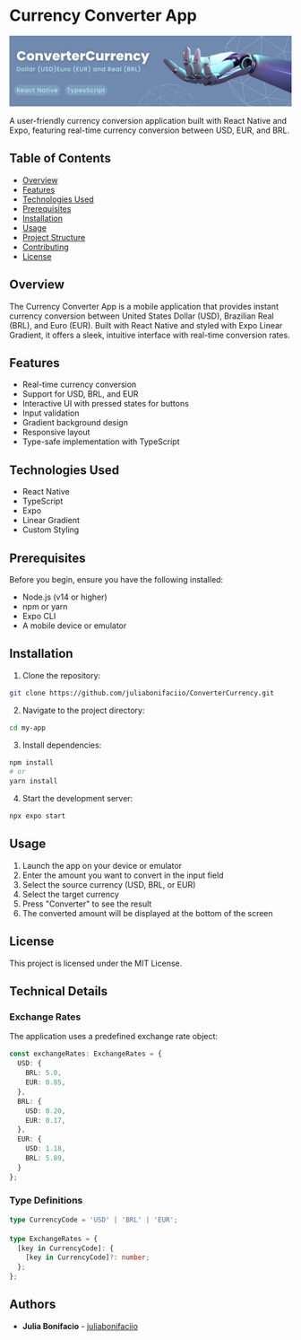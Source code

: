 # Currency Converter App

![Banner](./src/assets/images/github-banner.png)

A user-friendly currency conversion application built with React Native and Expo, featuring real-time currency conversion between USD, EUR, and BRL.

## Table of Contents

- [Overview](#overview)
- [Features](#features)
- [Technologies Used](#technologies-used)
- [Prerequisites](#prerequisites)
- [Installation](#installation)
- [Usage](#usage)
- [Project Structure](#project-structure)
- [Contributing](#contributing)
- [License](#license)

## Overview

The Currency Converter App is a mobile application that provides instant currency conversion between United States Dollar (USD), Brazilian Real (BRL), and Euro (EUR). Built with React Native and styled with Expo Linear Gradient, it offers a sleek, intuitive interface with real-time conversion rates.

## Features

- Real-time currency conversion
- Support for USD, BRL, and EUR
- Interactive UI with pressed states for buttons
- Input validation
- Gradient background design
- Responsive layout
- Type-safe implementation with TypeScript

## Technologies Used

- React Native
- TypeScript
- Expo
- Linear Gradient
- Custom Styling

## Prerequisites

Before you begin, ensure you have the following installed:

- Node.js (v14 or higher)
- npm or yarn
- Expo CLI
- A mobile device or emulator

## Installation

1. Clone the repository:
```bash
git clone https://github.com/juliabonifaciio/ConverterCurrency.git
```

2. Navigate to the project directory:
```bash
cd my-app
```

3. Install dependencies:
```bash
npm install
# or
yarn install
```

4. Start the development server:
```bash
npx expo start
```

## Usage

1. Launch the app on your device or emulator
2. Enter the amount you want to convert in the input field
3. Select the source currency (USD, BRL, or EUR)
4. Select the target currency
5. Press "Converter" to see the result
6. The converted amount will be displayed at the bottom of the screen

## License

This project is licensed under the MIT License.

## Technical Details

### Exchange Rates

The application uses a predefined exchange rate object:

```typescript
const exchangeRates: ExchangeRates = {
  USD: {
    BRL: 5.0,
    EUR: 0.85,
  },
  BRL: {
    USD: 0.20,
    EUR: 0.17,
  },
  EUR: {
    USD: 1.18,
    BRL: 5.89,
  }
};
```

### Type Definitions

```typescript
type CurrencyCode = 'USD' | 'BRL' | 'EUR';

type ExchangeRates = {
  [key in CurrencyCode]: {
    [key in CurrencyCode]?: number;
  };
};
```

## Authors

- **Julia Bonifacio** - [juliabonifaciio](https://github.com/juliabonifaciio)
